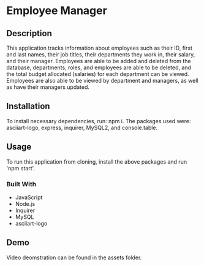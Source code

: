# Employee Manager

## Description 
This application tracks information about employees such as their ID, first and last names, their job titles, their departments they work in, their salary, and their manager. Employees are able to be added and deleted from the database, departments, roles, and employees are able to be deleted, and the total budget allocated (salaries) for each department can be viewed. Employees are also able to be viewed by department and managers, as well as have their managers updated. 

## Installation
To install necessary dependencies, run: npm i. The packages used were: asciiart-logo, express, inquirer, MySQL2, and console.table. 
 
## Usage
To run this application from cloning, install the above packages and run 'npm start'.

### Built With 

 * JavaScript
 * Node.js
 * Inquirer
 * MySQL
 * asciiart-logo

 ## Demo
 Video deomstration can be found in the assets folder.